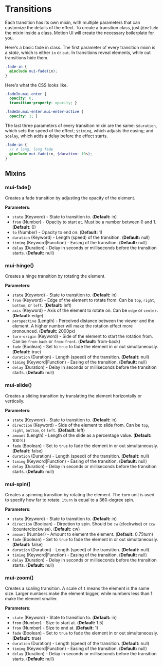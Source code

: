 # Transitions

Each transition has its own mixin, with multiple parameters that can customize the details of the effect. To create a transition class, just `@include` the mixin inside a class. Motion UI will create the necessary boilerplate for you.

Here's a basic fade in class. The first parameter of every transition mixin is a *state*, which is either `in` or `out`. In transitions reveal elements, while out transitions hide them.

```scss
.fade-in {
  @include mui-fade(in);
}
```

Here's what the CSS looks like.

```css
.fadeIn.mui-enter {
  opacity: 0;
  transition-property: opacity; }

.fadeIn.mui-enter.mui-enter-active {
  opacity: 1; }
```

The last three parameters of every transition mixin are the same: `$duration`, which sets the speed of the effect; `$timing`, which adjusts the easing; and `$delay`, which adds a delay before the effect starts.

```scss
.fade-in {
  // A long, long fade
  @include mui-fade(in, $duration: 10s);
}
```


## Mixins

### mui-fade()

Creates a fade transition by adjusting the opacity of the element.

**Parameters:**

- `state` (Keyword) - State to transition to. (**Default:** in)
- `from` (Number) - Opacity to start at. Must be a number between 0 and 1. (**Default:** 0)
- `to` (Number) - Opacity to end on. (**Default:** 1)
- `duration` (Keyword) - Length (speed) of the transition. (**Default:** null)
- `timing` (Keyword|Function) - Easing of the transition. (**Default:** null)
- `delay` (Duration) - Delay in seconds or milliseconds before the transition starts. (**Default:** null)

### mui-hinge()

Creates a hinge transition by rotating the element.

**Parameters:**

- `state` (Keyword) - State to transition to. (**Default:** in)
- `from` (Keyword) - Edge of the element to rotate from. Can be `top`, `right`, `bottom`, or `left`. (**Default:** left)
- `axis` (Keyword) - Axis of the element to rotate on. Can be `edge` or `center`. (**Default:** edge)
- `perspective` (Length) - Perceived distance between the viewer and the element. A higher number will make the rotation effect more pronounced. (**Default:** 2000px)
- `turn-origin` (Keyword) - Side of the element to start the rotation from. Can be `from-back` or `from-front`. (**Default:** from-back)
- `fade` (Boolean) - Set to `true` to fade the element in or out simultaneously. (**Default:** true)
- `duration` (Duration) - Length (speed) of the transition. (**Default:** null)
- `timing` (Keyword|Function) - Easing of the transition. (**Default:** null)
- `delay` (Duration) - Delay in seconds or milliseconds before the transition starts. (**Default:** null)

### mui-slide()

Creates a sliding transition by translating the element horizontally or vertically.

**Parameters:**

- `state` (Keyword) - State to transition to. (**Default:** in)
- `direction` (Keyword) - Side of the element to slide from. Can be `top`, `right`, `bottom`, or `left`. (**Default:** left)
- `amount` (Length) - Length of the slide as a percentage value. (**Default:** 100%)
- `fade` (Boolean) - Set to `true` to fade the element in or out simultaneously. (**Default:** false)
- `duration` (Duration) - Length (speed) of the transition. (**Default:** null)
- `timing` (Keyword|Function) - Easing of the transition. (**Default:** null)
- `delay` (Duration) - Delay in seconds or milliseconds before the transition starts. (**Default:** null)

### mui-spin()

Creates a spinning transition by rotating the element. The `turn` unit is used to specify how far to rotate. `1turn` is equal to a 360-degree spin.

**Parameters:**

- `state` (Keyword) - State to transition to. (**Default:** in)
- `direction` (Boolean) - Direction to spin. Should be `cw` (clockwise) or `ccw` (counterclockwise). (**Default:** cw)
- `amount` (Number) - Amount to element the element. (**Default:** 0.75turn)
- `fade` (Boolean) - Set to `true` to fade the element in or out simultaneously. (**Default:** false)
- `duration` (Duration) - Length (speed) of the transition. (**Default:** null)
- `timing` (Keyword|Function) - Easing of the transition. (**Default:** null)
- `delay` (Duration) - Delay in seconds or milliseconds before the transition starts. (**Default:** null)

### mui-zoom()

Creates a scaling transition. A scale of `1` means the element is the same size. Larger numbers make the element bigger, while numbers less than 1 make the element smaller.

**Parameters:**

- `state` (Keyword) - State to transition to. (**Default:** in)
- `from` (Number) - Size to start at. (**Default:** 1.5)
- `from` (Number) - Size to end at. (**Default:** 1)
- `fade` (Boolean) - Set to `true` to fade the element in or out simultaneously. (**Default:** true)
- `duration` (Duration) - Length (speed) of the transition. (**Default:** null)
- `timing` (Keyword|Function) - Easing of the transition. (**Default:** null)
- `delay` (Duration) - Delay in seconds or milliseconds before the transition starts. (**Default:** null)

